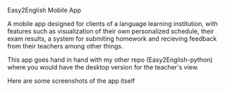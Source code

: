 Easy2English Mobile App

A mobile app designed for clients of a language learning institution, with features such as visualization of their own personalized schedule, their exam results, a system for submiting homework and recieving feedback from their teachers among other things.

This app goes hand in hand with my other repo (Easy2English-python) where you would have the desktop version for the teacher's view.

Here are some screenshots of the app itself
